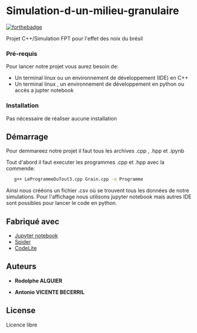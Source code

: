 # Simulation-d-un-milieu-granulaire


[![forthebadge](http://forthebadge.com/images/badges/built-with-love.svg)](http://forthebadge.com)

Projet C++/Simulation FPT pour l'effet des noix du brésil

### Pré-requis

Pour lancer notre projet vous aurez besoin de:

- Un terminal linux ou un environnement de développement (IDE) en C++
- Un terminal linux , un environnement de développement en python ou accès a jupter notebook

### Installation

Pas nécessaire de réaliser aucune installation


## Démarrage

Pour demmareez notre projet il faut tous les archives .cpp , .hpp et .ipynb

Tout d'abord il faut executer les programmes .cpp et .hpp avec la commende:

```sh
   g++ LeProgrammeDuTout3.cpp Grain.cpp -o Programme
   ```
Ainsi nous crééons un fichier .csv où se trouvent tous les données de notre simulations. Pour l'affichage nous utilisons jupyter notebook mais autres IDE sont possibles pour lancer le code en python.

## Fabriqué avec

- [Jupyter notebook](https://jupyter.org/)
- [Spider](https://www.spyder-ide.org/)
- [CodeLite](https://codelite.org/)


## Auteurs

* **Rodolphe ALQUIER**

* **Antonio VICENTE BECERRIL** 



## License
Licence libre
